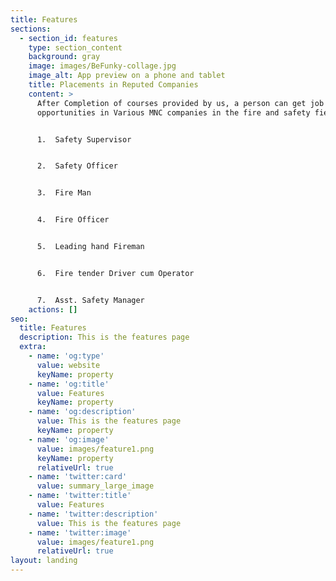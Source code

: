 ```yaml
---
title: Features
sections:
  - section_id: features
    type: section_content
    background: gray
    image: images/BeFunky-collage.jpg
    image_alt: App preview on a phone and tablet
    title: Placements in Reputed Companies
    content: >
      After Completion of courses provided by us, a person can get job
      opportunities in Various MNC companies in the fire and safety field like:


      1.  Safety Supervisor


      2.  Safety Officer


      3.  Fire Man


      4.  Fire Officer


      5.  Leading hand Fireman


      6.  Fire tender Driver cum Operator


      7.  Asst. Safety Manager
    actions: []
seo:
  title: Features
  description: This is the features page
  extra:
    - name: 'og:type'
      value: website
      keyName: property
    - name: 'og:title'
      value: Features
      keyName: property
    - name: 'og:description'
      value: This is the features page
      keyName: property
    - name: 'og:image'
      value: images/feature1.png
      keyName: property
      relativeUrl: true
    - name: 'twitter:card'
      value: summary_large_image
    - name: 'twitter:title'
      value: Features
    - name: 'twitter:description'
      value: This is the features page
    - name: 'twitter:image'
      value: images/feature1.png
      relativeUrl: true
layout: landing
---
```

